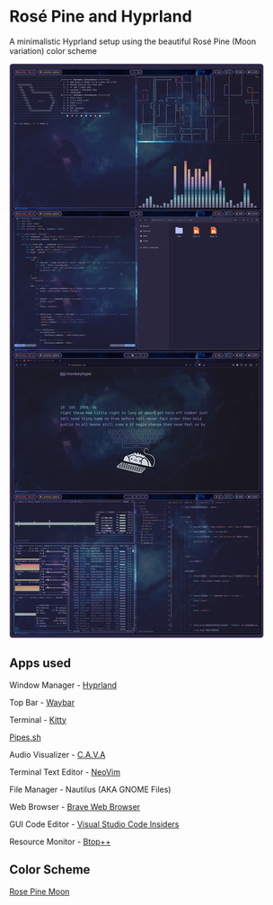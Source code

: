 # Rosé Pine and Hyprland
A minimalistic Hyprland setup using the beautiful Rosé Pine (Moon variation) color scheme

![](https://github.com/anantnrg/hyprland_rose_pine/blob/main/screenshots/hyprland_rose_pine.png)

## Apps used
Window Manager - [Hyprland](https://hyprland.org)

Top Bar - [Waybar](https://github.com/Alexays/waybar)

Terminal - [Kitty](https://github.com/kovidgoyal/kitty)

[Pipes.sh](https://github.com/pipeseroni/pipes.sh)

Audio Visualizer - [C.A.V.A](https://github.com/karlstav/cava)

Terminal Text Editor - [NeoVim](https://neovim.io)

File Manager - Nautilus (AKA GNOME Files)

Web Browser - [Brave Web Browser](https://brave.com)

GUI Code Editor - [Visual Studio Code Insiders](code.visualstudio.com)

Resource Monitor - [Btop++](https://github.com/aristocratos/btop)

## Color Scheme
[Rose Pine Moon](https://rosepinetheme.com/palette/ingredients/)


